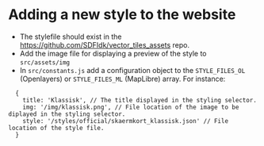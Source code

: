 # Adding a new style to the website

- The stylefile should exist in the https://github.com/SDFIdk/vector_tiles_assets repo.
- Add the image file for displaying a preview of the style to `src/assets/img`
- In `src/constants.js` add a configuration object to the `STYLE_FILES_OL` (Openlayers) or `STYLE_FILES_ML` (MapLibre) array. For instance:
```
  {
    title: 'Klassisk', // The title displayed in the styling selector.
    img: '/img/klassisk.png', // File location of the image to be diplayed in the styling selector.
    style: '/styles/official/skaermkort_klassisk.json' // File location of the style file.
  }
```
